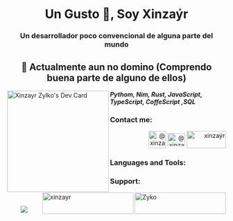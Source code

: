 <h1 align="center">Un Gusto 👋, Soy Xinzaýr</h1>
<h3 align="center">Un desarrollador poco convencional de alguna parte del mundo</h3>

<h2 align="center" style="">🌱 Actualmente aun no domino (Comprendo buena parte de alguno de ellos)</h2>

<a href="https://app.daily.dev/xinzayr"><img align="left" src="https://api.daily.dev/devcards/v2/k25EQKsvI8ijpnlrfKjw9.png?type=default&r=7x2" width="234" alt="Xinzayr Zylko's Dev Card"/></a>

   _**Pythom, Nim, Rust, JavaScript, TypeScript, CoffeScript ,SQL**_
   
<h3 align="left">Contact me:</h3>
<p align="right">
<a href="https://vk.com/xinzayr" target="blank"><img align="center" src="https://cdn1.iconfinder.com/data/icons/unicons-line-vol-6/24/vk-256.png" alt="@xinzayr"  width="40"></img></a>
<a href="https://dev.to/@xinzayr" target="blank"><img align="center" src="https://raw.githubusercontent.com/rahuldkjain/github-profile-readme-generator/master/src/images/icons/Social/devto.svg" alt="@xinzayr" height="30" width="40" /></a>
<a href="https://stackoverflow.com/users/xinzaýr" target="blank"><img align="center" src="https://stackoverflow.design/assets/img/logos/so/logo-stackoverflow.svg" alt="xinzaýr" height="40" width="90" /></a>
</p>

<h3 align="left">Languages and Tools:</h3>
<p align="right">
   
</p>

<h3 align="left">Support:</h3>
<p>
<a href="buymeacoffee.com/xinzayr"> <img align="right" src="https://cdn.buymeacoffee.com/buttons/v2/default-yellow.png" height="50" width="210" alt="Zyko" /></a>
<a href="https://ko-fi.com/xinzayr"> <img align="right" src="https://cdn.ko-fi.com/cdn/kofi3.png?v=3" height="50" width="210" alt="xinzayr" alt="Zyko"/></a>
</p>

<br>

<p align="center"><img src="https://raw.githubusercontent.com/catppuccin/catppuccin/main/assets/footers/gray0_ctp_on_line.svg?sanitize=true" /></p>
